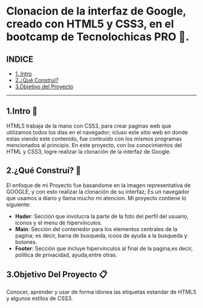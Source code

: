 # Clonacion de la interfaz de Google, creado con HTML5 y CSS3, en el bootcamp de Tecnolochicas PRO 📁.

## INDICE

* [1. Intro](#)
* [2.¿Qué Construí?](#)
* [3.Objetivo del Proyecto](#)

****

## 1.Intro 🔗
HTML5 trabaja de la mano con CSS3, para crear paginas web que utilizamos todos los días en el navegador; icluso este sitio web en donde estas viendo este contenido, fue contruido con los mismos programas mencionados al principio.
En este proyecto, con los conocimientos del HTML y CSS3, logre realizar la clonación de la interfaz de Google.

## 2.¿Qué Construí? 📲
El enfoque de mi Proyecto fue basandome en la imagen representativa de GOOGLE, y con esto realizar la clonación de su interfaz; Es un navegador que usamos a diario y llama mucho mi atencion.
Mi proyecto contiene lo siguiente:
* **Hader**: Sección que involucra la parte de la foto del perfil del usuario, iconos y el menu de hipervinculos.
* **Main**: Sección del contenedor para los elementos centrales de la pagina; es decir, barra de busqueda, icoos de ayuda a la busqueda y botones.
* **Footer**: Sección que incluye hipervinculos al final de la pagina,es decir, politica de privacidad, ayuda,entre otras.

## 3.Objetivo Del Proyecto 📋
Conocer, aprender y usar de forma idonea las etiquetas estandar de HTML5 y algunos estilos  de CSS3.

